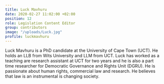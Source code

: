 ```yaml
---
title: Luck Mavhuru
date: 2020-02-27 11:02:00 +02:00
position: 12
role: Legislation Content Editor
group: contributors
image: "/uploads/Luck.jpg"
profile: luckmavhuru
---
```


Luck Mavhuru is a PhD candidate at the University of Cape Town (UCT). He holds an LLB from Wits University and LLM from UCT.  Luck has worked as a teaching are research assistant at UCT for two years and he is also a part time researcher for Democratic Governance and Rights Unit (DGRU). He is passionate about human rights, commercial law and research. He believes that law is an instrumental is changing society.
